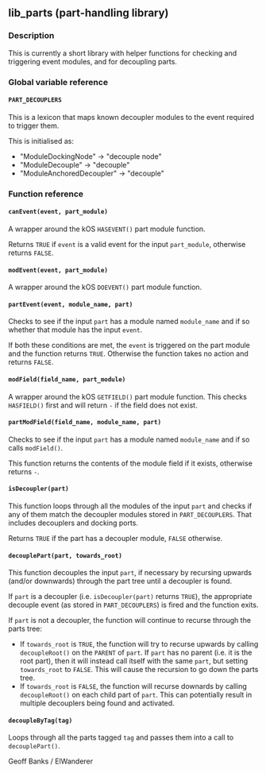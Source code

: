 ## lib_parts (part-handling library)

### Description

This is currently a short library with helper functions for checking and triggering event modules, and for decoupling parts.

### Global variable reference

#### `PART_DECOUPLERS`

This is a lexicon that maps known decoupler modules to the event required to trigger them.

This is initialised as:
* "ModuleDockingNode" -> "decouple node"
* "ModuleDecouple" -> "decouple"
* "ModuleAnchoredDecoupler" -> "decouple"

### Function reference

#### `canEvent(event, part_module)`

A wrapper around the kOS `HASEVENT()` part module function.

Returns `TRUE` if `event` is a valid event for the input `part_module`, otherwise returns `FALSE`.

#### `modEvent(event, part_module)`

A wrapper around the kOS `DOEVENT()` part module function.

#### `partEvent(event, module_name, part)`

Checks to see if the input `part` has a module named `module_name` and if so whether that module has the input `event`.

If both these conditions are met, the `event` is triggered on the part module and the function returns `TRUE`. Otherwise the function takes no action and returns `FALSE`.

#### `modField(field_name, part_module)`

A wrapper around the kOS `GETFIELD()` part module function. This checks `HASFIELD()` first and will return `-` if the field does not exist.

#### `partModField(field_name, module_name, part)`

Checks to see if the input `part` has a module named `module_name` and if so calls `modField()`.

This function returns the contents of the module field if it exists, otherwise returns `-`.

#### `isDecoupler(part)`

This function loops through all the modules of the input `part` and checks if any of them match the decoupler modules stored in `PART_DECOUPLERS`. That includes decouplers and docking ports.

Returns `TRUE` if the part has a decoupler module, `FALSE` otherwise.

#### `decouplePart(part, towards_root)`

This function decouples the input `part`, if necessary by recursing upwards (and/or downwards) through the part tree until a decoupler is found.

If `part` is a decoupler (i.e. `isDecoupler(part)` returns `TRUE`), the appropriate decouple event (as stored in `PART_DECOUPLERS`) is fired and the function exits.

If `part` is not a decoupler, the function will continue to recurse through the parts tree:
* If `towards_root` is `TRUE`, the function will try to recurse upwards by calling `decoupleRoot()` on the `PARENT` of `part`. If `part` has no parent (i.e. it is the root part), then it will instead call itself with the same `part`, but setting `towards_root` to `FALSE`. This will cause the recursion to go down the parts tree.
* If `towards_root` is `FALSE`, the function will recurse downards by calling `decoupleRoot()` on each child part of `part`. This can potentially result in multiple decouplers being found and activated.

#### `decoupleByTag(tag)`

Loops through all the parts tagged `tag` and passes them into a call to `decouplePart()`.

Geoff Banks / ElWanderer
